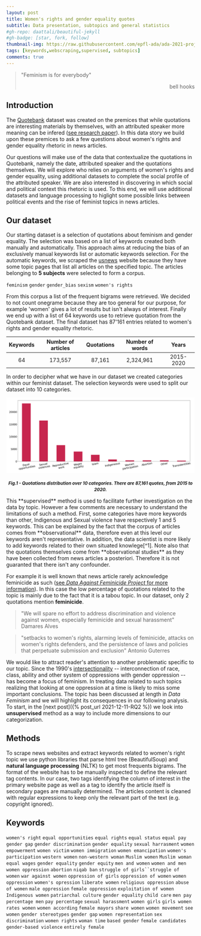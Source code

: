 ```yaml
---
layout: post
title: Women's rights and gender equality quotes 
subtitle: Data presentation, subtopics and general statistics
#gh-repo: daattali/beautiful-jekyll
#gh-badge: [star, fork, follow]
thumbnail-img: https://raw.githubusercontent.com/epfl-ada/ada-2021-project-concatsanddogs/main/img/all_subtopics_barplot.png
tags: [keywords,webscraping,supervised, subtopics]
comments: true
---
```


> "Feminism is for everybody" 
>  <div style="text-align: right"> bell hooks </div>

## Introduction

The [Quotebank](https://quotebank.dlab.tools) dataset was created on the premices that while quotations are interesting materials by themselves, with an attributed speaker more meaning can be infered ([see research paper](https://dlab.epfl.ch/people/west/pub/Vaucher-Spitz-Catasta-West_WSDM-21.pdf)). In this data story we build upon these premices to ask a few questions about women's rights and gender equality rhetoric in news articles.


Our questions will make use of the data that contextualize the quotations in Quotebank, namely the date, attributed speaker and the quotations themselves.
We will explore who relies on arguments of women's rights and gender equality, using additional datasets to complete the social profile of the attributed speaker. We are also interested in discovering in which social and political context this rhetoric is used. To this end, we will use additional datasets and language processing to higlight some possible links between political events and the rise of feminist topics in news articles.

## Our dataset

Our starting dataset is a selection of quotations about feminism and gender equality. The selection was based on a list of keywords created both manually and automatically. This approach aims at reducing the bias of an exclusively manual keywords list or automatic keywords selection. 
For the automatic keywords, we scraped the [usnews](usnews.com) website because they have some topic pages that list all articles on the specified topic. The articles belonging to **5 subjects** were selected to form a corpus.

`feminism` `gender`      `gender_bias`      `sexism`        `women's rights`  

From this corpus a list of the frequent bigrams were retrieved. We decided to not count onegrame because they are too general for our purpose, for example 'women' gives a lot of results but isn't always of interest. Finally we end up with a list of 64 keywords use to retrieve quotation from the Quotebank dataset. 
The final dataset has 87'161 entries related to women's rights and gender equality rhetoric.

 
 | Keywords| Number of articles |  Quotations| Number of words | Years |
 |:--:|:--:|:--:|:--:|:--:|
 |64 |173,557| 87,161|   2,324,961    | 2015-2020|


In order to decipher what we have in our dataset we created categories within our feminist dataset. The selection keywords were used to split our dataset into 10 categories.

<p align = "center">
<img src = "https://raw.githubusercontent.com/epfl-ada/ada-2021-project-concatsanddogs/main/img/all_subtopics_barplot.png">
</p>
<p align = "center">
	<small> 
		<i> 
			<b>
			Fig.1 - Quotations distribution over 10 categories. There are 87,161 quotes, from 2015 to 2020. 
			</b> 
		</i>
	</small>
</p>
This **supervised** method is used to facilitate further investigation on the data by topic. However a few comments are necessary to understand the limitations of such a method. First, some categories have more keywords than other, Indigenous and Sexual violence have respectively 1 and 5 keywords. This can be explained by the fact that the corpus of articles comes from **observational** data, therefore even at this level our keywords aren't representative. In addition, the data scientist is more likely to add keywords related to their own situated knowlege[^1]. Note also that the quotations themselves come from **observational studies** as they have been collected from news articles a posteriori. Therefore it is not guaranted that there isn't any confounder. 

For example it is well known that news article rarely acknowledge feminicide as such ([see *Data Against Feminicide Project* for more information](https://datoscontrafeminicidio.net/en/home-2/)). In this case the low percentage of quotations related to the topic is mainly due to the fact that it is a tabou topic. In our dataset, only 2 quotations mention **feminicide**.

> "We will spare no effort to address discrimination and violence against women, especially feminicide and sexual harassment"         Damares Alves

> "setbacks to women's rights, alarming levels of feminicide, attacks on women's rights defenders, and the persistence of laws and policies that perpetuate submission and exclusion"	         Antonio Guterres


We would like to attract reader's attention to another problematic specific to our topic. Since the 1990's [intersectionality](https://en.wikipedia.org/wiki/Intersectionality) -- interconnection of race, class, ability and other system of oppressions with gender oppression -- has become a focus of feminism. In treating data related to such topics realizing that looking at one oppression at a time is likely to miss some important conclusions. The topic has been discussed at length in *Data Feminism* and we will highlight its consequences in our following analysis. To start, in the [next post]({% post_url 2021-12-11-RQ2 %}) we look into **unsupervised** method as a way to include more dimensions to our categorization.


## Methods 

To scrape news websites and extract keywords related to women's right topic we use python libraries that parse html tree (BeautifulSoup) and **natural language processing** (NLTK) to get most frequents bigrams. The format of the website has to be manually inspected to define the relevant tag contents. In our case, two tags identifying the column of interest in the primary website page as well as a tag to identify the article itself is secondary pages are manually determined. The articles content is cleaned with regular expressions to keep only the relevant part of the text (e.g. copyright ignored).

## Keywords 

`women's right` `equal opportunities` `equal rights` `equal status` `equal pay` `gender gap` `gender discrimination` `gender equality` `sexual harrasment`
`women empowerment` `women victim` `women immigration` `women emancipation` `women's participation` `western women` `non-western woman` `Muslim women` `Muslim woman` `equal wages` `gender equality` `gender equity` `men and women` `women and men` `women oppression` `abortion` `niqab ban` `struggle of girls``struggle of women` `war against women` `oppression of girls` `oppression of women` `women oppression` `women's opression` `liberate women` `religious oppression` `abuse of women` `male oppression` `female oppression` `exploitation of women`  `Indigenous women` `patriarchal culture` `gender equality` `child care` `men pay` `percentage men` `pay percentage` `sexual harassment` `women girls` `girls women` `rates women` `women according` `female mayors` `share women` `women movement` `see women` `gender stereotypes` `gender gap` `women representation` `sex discrimination` `women rights` `woman time` `based gender` `female candidates` `gender-based violence` `entirely female` 

[^1]: In this study the data scientist choosing the keywords is a white, cisgender, middle-class, able women. 

